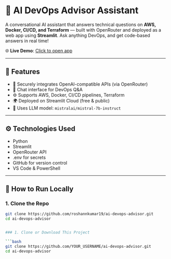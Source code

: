 # 🤖 AI DevOps Advisor Assistant

A conversational AI assistant that answers technical questions on **AWS, Docker, CI/CD, and Terraform** — built with OpenRouter and deployed as a web app using **Streamlit**. Ask anything DevOps, and get code-based answers in real time!

🌐 **Live Demo**: [Click to open app](https://ai-devops-advisor-dsdnvgcvhaqmmcyefbxxeq.streamlit.app/)

---

## 📌 Features

- 🔐 Securely integrates OpenAI-compatible APIs (via OpenRouter)
- 💬 Chat interface for DevOps Q&A
- ⚙️ Supports AWS, Docker, CI/CD pipelines, Terraform
- 🌍 Deployed on Streamlit Cloud (free & public)
- 🧠 Uses LLM model: `mistralai/mistral-7b-instruct`

---

## ⚙️ Technologies Used

- Python
- Streamlit
- OpenRouter API
- .env for secrets
- GitHub for version control
- VS Code & PowerShell

---

## 🚀 How to Run Locally

### 1. Clone the Repo

```bash
git clone https://github.com/roshannkumar19/ai-devops-advisor.git
cd ai-devops-advisor


### 1. Clone or Download This Project

```bash
git clone https://github.com/YOUR_USERNAME/ai-devops-advisor.git
cd ai-devops-advisor
